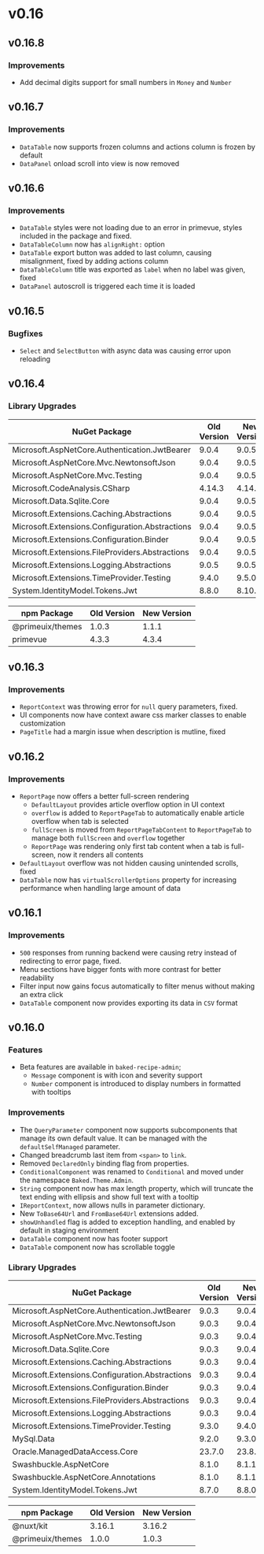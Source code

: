 # v0.16

## v0.16.8

### Improvements

- Add decimal digits support for small numbers in `Money` and `Number`

## v0.16.7

### Improvements

- `DataTable` now supports frozen columns and actions column is frozen by
  default
- `DataPanel` onload scroll into view is now removed

## v0.16.6

### Improvements

- `DataTable` styles were not loading due to an error in primevue, styles
  included in the package and fixed.
- `DataTableColumn` now has `alignRight:` option
- `DataTable` export button was added to last column, causing misalignment,
  fixed by adding actions column
- `DataTableColumn` title was exported as `label` when no label was given, fixed
- `DataPanel` autoscroll is triggered each time it is loaded

## v0.16.5

### Bugfixes

- `Select` and `SelectButton` with async data was causing error upon reloading

## v0.16.4

### Library Upgrades

| NuGet Package                                   | Old Version | New Version |
| ---                                             | ---         | ---         |
| Microsoft.AspNetCore.Authentication.JwtBearer   | 9.0.4       | 9.0.5       |
| Microsoft.AspNetCore.Mvc.NewtonsoftJson         | 9.0.4       | 9.0.5       |
| Microsoft.AspNetCore.Mvc.Testing                | 9.0.4       | 9.0.5       |
| Microsoft.CodeAnalysis.CSharp                   | 4.14.3      | 4.14.4      |
| Microsoft.Data.Sqlite.Core                      | 9.0.4       | 9.0.5       |
| Microsoft.Extensions.Caching.Abstractions       | 9.0.4       | 9.0.5       |
| Microsoft.Extensions.Configuration.Abstractions | 9.0.4       | 9.0.5       |
| Microsoft.Extensions.Configuration.Binder       | 9.0.4       | 9.0.5       |
| Microsoft.Extensions.FileProviders.Abstractions | 9.0.4       | 9.0.5       |
| Microsoft.Extensions.Logging.Abstractions       | 9.0.5       | 9.0.5       |
| Microsoft.Extensions.TimeProvider.Testing       | 9.4.0       | 9.5.0       |
| System.IdentityModel.Tokens.Jwt                 | 8.8.0       | 8.10.0      |

| npm Package           | Old Version | New Version |
| ---                   | ---         | ---         |
| @primeuix/themes      | 1.0.3       | 1.1.1       |
| primevue              | 4.3.3       | 4.3.4       |

## v0.16.3

### Improvements

- `ReportContext` was throwing error for `null` query parameters, fixed.
- UI components now have context aware css marker classes to enable
  customization
- `PageTitle` had a margin issue when description is mutline, fixed

## v0.16.2

### Improvements

- `ReportPage` now offers a better full-screen rendering
  - `DefaultLayout` provides article overflow option in UI context
  - `overflow` is added to `ReportPageTab` to automatically enable article
    overflow when tab is selected
  - `fullScreen` is moved from `ReportPageTabContent` to `ReportPageTab` to
    manage both `fullScreen` and `overflow` together
  - `ReportPage` was rendering only first tab content when a tab is full-screen,
    now it renders all contents
- `DefaultLayout` overflow was not hidden causing unintended scrolls, fixed
- `DataTable` now has `virtualScrollerOptions` property for increasing
  performance when handling large amount of data

## v0.16.1

### Improvements

- `500` responses from running backend were causing retry instead of redirecting
  to error page, fixed.
- Menu sections have bigger fonts with more contrast for better readability
- Filter input now gains focus automatically to filter menus without making an
  extra click
- `DataTable` component now provides exporting its data in `CSV` format

## v0.16.0

### Features

- Beta features are available in `baked-recipe-admin`;
  - `Message` component is with icon and severity support
  - `Number` component is introduced to display numbers in formatted with
    tooltips

### Improvements

- The `QueryParameter` component now supports subcomponents that manage its own
  default value. It can be managed with the `defaultSelfManaged` parameter.
- Changed breadcrumb last item from `<span>` to `link`.
- Removed `DeclaredOnly` binding flag from properties.
- `ConditionalComponent` was renamed to `Conditional` and moved under the
  namespace `Baked.Theme.Admin`.
- `String` component now has max length property, which will truncate the
  text ending with ellipsis and show full text with a tooltip
- `IReportContext`, now allows nulls in parameter dictionary.
- New `ToBase64Url` and `FromBase64Url` extensions added.
- `showUnhandled` flag is added to exception handling, and enabled by default in
  staging environment
- `DataTable` component now has footer support
- `DataTable` component now has scrollable toggle

### Library Upgrades

| NuGet Package                                   | Old Version | New Version |
| ---                                             | ---         | ---         |
| Microsoft.AspNetCore.Authentication.JwtBearer   | 9.0.3       | 9.0.4       |
| Microsoft.AspNetCore.Mvc.NewtonsoftJson         | 9.0.3       | 9.0.4       |
| Microsoft.AspNetCore.Mvc.Testing                | 9.0.3       | 9.0.4       |
| Microsoft.Data.Sqlite.Core                      | 9.0.3       | 9.0.4       |
| Microsoft.Extensions.Caching.Abstractions       | 9.0.3       | 9.0.4       |
| Microsoft.Extensions.Configuration.Abstractions | 9.0.3       | 9.0.4       |
| Microsoft.Extensions.Configuration.Binder       | 9.0.3       | 9.0.4       |
| Microsoft.Extensions.FileProviders.Abstractions | 9.0.3       | 9.0.4       |
| Microsoft.Extensions.Logging.Abstractions       | 9.0.3       | 9.0.4       |
| Microsoft.Extensions.TimeProvider.Testing       | 9.3.0       | 9.4.0       |
| MySql.Data                                      | 9.2.0       | 9.3.0       |
| Oracle.ManagedDataAccess.Core                   | 23.7.0      | 23.8.0      |
| Swashbuckle.AspNetCore                          | 8.1.0       | 8.1.1       |
| Swashbuckle.AspNetCore.Annotations              | 8.1.0       | 8.1.1       |
| System.IdentityModel.Tokens.Jwt                 | 8.7.0       | 8.8.0       |

| npm Package           | Old Version | New Version |
| ---                   | ---         | ---         |
| @nuxt/kit             | 3.16.1      | 3.16.2      |
| @primeuix/themes      | 1.0.0       | 1.0.3       |
